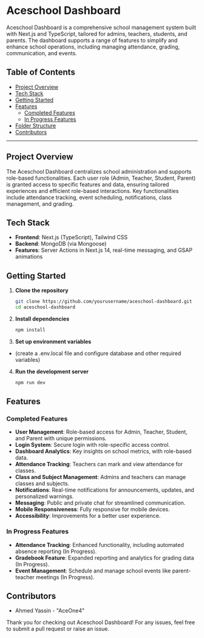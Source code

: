 # Aceschool Dashboard

Aceschool Dashboard is a comprehensive school management system built with Next.js and TypeScript, tailored for admins, teachers, students, and parents. The dashboard supports a range of features to simplify and enhance school operations, including managing attendance, grading, communication, and events.

## Table of Contents

- [Project Overview](#project-overview)
- [Tech Stack](#tech-stack)
- [Getting Started](#getting-started)
- [Features](#features)
  - [Completed Features](#completed-features)
  - [In Progress Features](#in-progress-features)
- [Folder Structure](#folder-structure)
- [Contributors](#contributors)

---

## Project Overview

The Aceschool Dashboard centralizes school administration and supports role-based functionalities. Each user role (Admin, Teacher, Student, Parent) is granted access to specific features and data, ensuring tailored experiences and efficient role-based interactions. Key functionalities include attendance tracking, event scheduling, notifications, class management, and grading.

## Tech Stack

- **Frontend**: Next.js (TypeScript), Tailwind CSS
- **Backend**: MongoDB (via Mongoose)
- **Features**: Server Actions in Next.js 14, real-time messaging, and GSAP animations

## Getting Started

1. **Clone the repository**

   ```bash
   git clone https://github.com/yourusername/aceschool-dashboard.git
   cd aceschool-dashboard

   ```

2. **Install dependencies**

   ```bash
   npm install


   ```

3. **Set up environment variables**

- (create a .env.local file and configure database and other required variables)

4. **Run the development server**

   ```bash
   npm run dev

   ```

## Features

### Completed Features

- **User Management**: Role-based access for Admin, Teacher, Student, and Parent with unique permissions.
- **Login System**: Secure login with role-specific access control.
- **Dashboard Analytics**: Key insights on school metrics, with role-based data.
- **Attendance Tracking**: Teachers can mark and view attendance for classes.
- **Class and Subject Management**: Admins and teachers can manage classes and subjects.
- **Notifications**: Real-time notifications for announcements, updates, and personalized warnings.
- **Messaging**: Public and private chat for streamlined communication.
- **Mobile Responsiveness**: Fully responsive for mobile devices.
- **Accessibility**: Improvements for a better user experience.

### In Progress Features

- **Attendance Tracking**: Enhanced functionality, including automated absence reporting (In Progress).
- **Gradebook Feature**: Expanded reporting and analytics for grading data (In Progress).
- **Event Management**: Schedule and manage school events like parent-teacher meetings (In Progress).

## Contributors

- Ahmed Yassin - "AceOne4"

Thank you for checking out Aceschool Dashboard! For any issues, feel free to submit a pull request or raise an issue.


